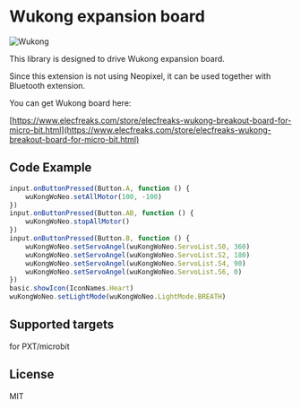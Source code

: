 # Wukong expansion board

![Wukong](https://raw.githubusercontent.com/elecfreaks/pxt-wukong/master/Wukong.jpg)

This library is designed to drive Wukong expansion board. 

Since this extension is not using Neopixel, it can be used together with Bluetooth extension.

You can get Wukong board here:

[https://www.elecfreaks.com/store/elecfreaks-wukong-breakout-board-for-micro-bit.html](https://www.elecfreaks.com/store/elecfreaks-wukong-breakout-board-for-micro-bit.html)

## Code Example
```JavaScript
input.onButtonPressed(Button.A, function () {
    wuKongWoNeo.setAllMotor(100, -100)
})
input.onButtonPressed(Button.AB, function () {
    wuKongWoNeo.stopAllMotor()
})
input.onButtonPressed(Button.B, function () {
    wuKongWoNeo.setServoAngel(wuKongWoNeo.ServoList.S0, 360)
    wuKongWoNeo.setServoAngel(wuKongWoNeo.ServoList.S2, 180)
    wuKongWoNeo.setServoAngel(wuKongWoNeo.ServoList.S4, 90)
    wuKongWoNeo.setServoAngel(wuKongWoNeo.ServoList.S6, 0)
})
basic.showIcon(IconNames.Heart)
wuKongWoNeo.setLightMode(wuKongWoNeo.LightMode.BREATH)

```
## Supported targets
for PXT/microbit

## License
MIT
